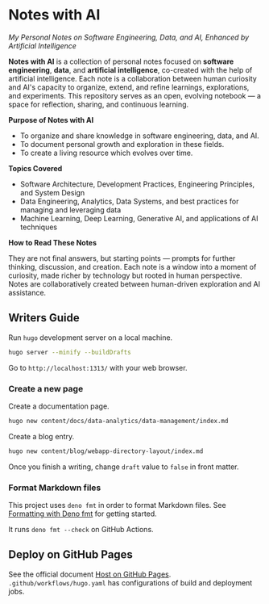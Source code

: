 # Notes with AI

_My Personal Notes on Software Engineering, Data, and AI, Enhanced by Artificial Intelligence_

**Notes with AI** is a collection of personal notes focused on **software engineering**, **data**, and **artificial
intelligence**, co-created with the help of artificial intelligence. Each note is a collaboration between human
curiosity and AI's capacity to organize, extend, and refine learnings, explorations, and experiments. This repository
serves as an open, evolving notebook — a space for reflection, sharing, and continuous learning.

**Purpose of Notes with AI**

- To organize and share knowledge in software engineering, data, and AI.
- To document personal growth and exploration in these fields.
- To create a living resource which evolves over time.

**Topics Covered**

- Software Architecture, Development Practices, Engineering Principles, and System Design
- Data Engineering, Analytics, Data Systems, and best practices for managing and leveraging data
- Machine Learning, Deep Learning, Generative AI, and applications of AI techniques

**How to Read These Notes**

They are not final answers, but starting points — prompts for further thinking, discussion, and creation. Each note is a
window into a moment of curiosity, made richer by technology but rooted in human perspective. Notes are collaboratively
created between human-driven exploration and AI assistance.

## Writers Guide

Run `hugo` development server on a local machine.

```bash
hugo server --minify --buildDrafts
```

Go to `http://localhost:1313/` with your web browser.

### Create a new page

Create a documentation page.

```bash
hugo new content/docs/data-analytics/data-management/index.md
```

Create a blog entry.

```bash
hugo new content/blog/webapp-directory-layout/index.md
```

Once you finish a writing, change `draft` value to `false` in front matter.

### Format Markdown files

This project uses `deno fmt` in order to format Markdown files. See
[Formatting with Deno fmt](https://docs.deno.com/examples/deno_fmt/) for getting started.

It runs `deno fmt --check` on GitHub Actions.

## Deploy on GitHub Pages

See the official document [Host on GitHub Pages](https://gohugo.io/host-and-deploy/host-on-github-pages/).
`.github/workflows/hugo.yaml` has configurations of build and deployment jobs.
